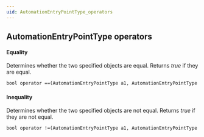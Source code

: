 ```yaml
---
uid: AutomationEntryPointType_operators
---
```


## AutomationEntryPointType operators

#### Equality

Determines whether the two specified objects are equal. Returns *true* if they are equal.

```txt
bool operator ==(AutomationEntryPointType a1, AutomationEntryPointType a2)
```

#### Inequality

Determines whether the two specified objects are not equal. Returns *true* if they are not equal.

```txt
bool operator !=(AutomationEntryPointType a1, AutomationEntryPointType a2)
```
